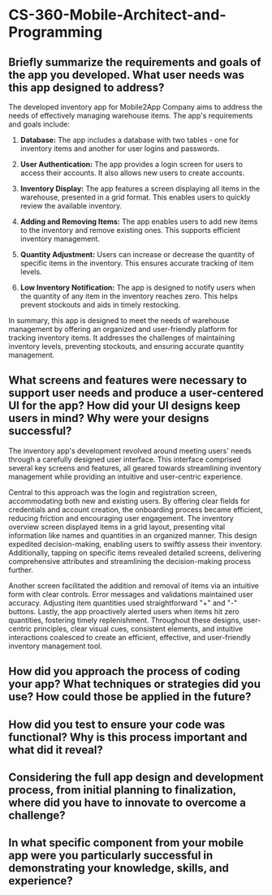 # CS-360-Mobile-Architect-and-Programming

## Briefly summarize the requirements and goals of the app you developed. What user needs was this app designed to address?
The developed inventory app for Mobile2App Company aims to address the needs of effectively managing warehouse items. The app's requirements and goals include:

1. **Database:** The app includes a database with two tables - one for inventory items and another for user logins and passwords.

2. **User Authentication:** The app provides a login screen for users to access their accounts. It also allows new users to create accounts.

3. **Inventory Display:** The app features a screen displaying all items in the warehouse, presented in a grid format. This enables users to quickly review the available inventory.

4. **Adding and Removing Items:** The app enables users to add new items to the inventory and remove existing ones. This supports efficient inventory management.

5. **Quantity Adjustment:** Users can increase or decrease the quantity of specific items in the inventory. This ensures accurate tracking of item levels.

6. **Low Inventory Notification:** The app is designed to notify users when the quantity of any item in the inventory reaches zero. This helps prevent stockouts and aids in timely restocking.

In summary, this app is designed to meet the needs of warehouse management by offering an organized and user-friendly platform for tracking inventory items. It addresses the challenges of maintaining inventory levels, preventing stockouts, and ensuring accurate quantity management.

## What screens and features were necessary to support user needs and produce a user-centered UI for the app? How did your UI designs keep users in mind? Why were your designs successful?
The inventory app's development revolved around meeting users' needs through a carefully designed user interface. This interface comprised several key screens and features, all geared towards streamlining inventory management while providing an intuitive and user-centric experience.

Central to this approach was the login and registration screen, accommodating both new and existing users. By offering clear fields for credentials and account creation, the onboarding process became efficient, reducing friction and encouraging user engagement. The inventory overview screen displayed items in a grid layout, presenting vital information like names and quantities in an organized manner. This design expedited decision-making, enabling users to swiftly assess their inventory. Additionally, tapping on specific items revealed detailed screens, delivering comprehensive attributes and streamlining the decision-making process further.

Another screen facilitated the addition and removal of items via an intuitive form with clear controls. Error messages and validations maintained user accuracy. Adjusting item quantities used straightforward "+" and "-" buttons. Lastly, the app proactively alerted users when items hit zero quantities, fostering timely replenishment. Throughout these designs, user-centric principles, clear visual cues, consistent elements, and intuitive interactions coalesced to create an efficient, effective, and user-friendly inventory management tool.

## How did you approach the process of coding your app? What techniques or strategies did you use? How could those be applied in the future?
## How did you test to ensure your code was functional? Why is this process important and what did it reveal?
## Considering the full app design and development process, from initial planning to finalization, where did you have to innovate to overcome a challenge?
## In what specific component from your mobile app were you particularly successful in demonstrating your knowledge, skills, and experience?
